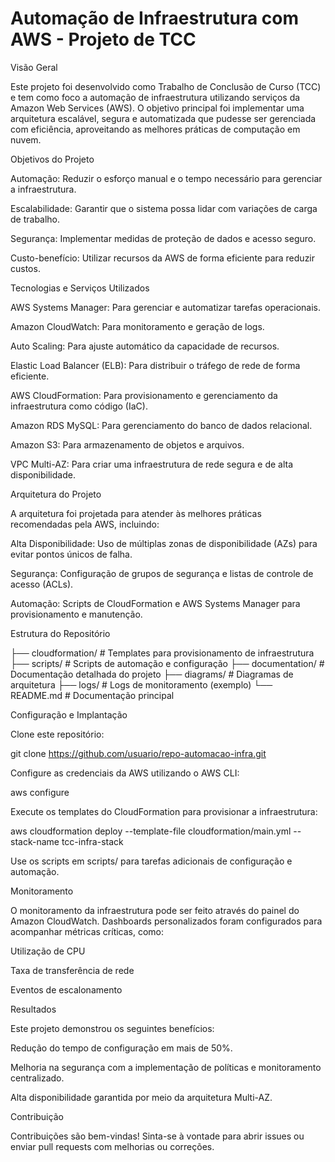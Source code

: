 
# Automação de Infraestrutura com AWS - Projeto de TCC

Visão Geral

Este projeto foi desenvolvido como Trabalho de Conclusão de Curso (TCC) e tem como foco a automação de infraestrutura utilizando serviços da Amazon Web Services (AWS). O objetivo principal foi implementar uma arquitetura escalável, segura e automatizada que pudesse ser gerenciada com eficiência, aproveitando as melhores práticas de computação em nuvem.

Objetivos do Projeto

Automação: Reduzir o esforço manual e o tempo necessário para gerenciar a infraestrutura.

Escalabilidade: Garantir que o sistema possa lidar com variações de carga de trabalho.

Segurança: Implementar medidas de proteção de dados e acesso seguro.

Custo-benefício: Utilizar recursos da AWS de forma eficiente para reduzir custos.

Tecnologias e Serviços Utilizados

AWS Systems Manager: Para gerenciar e automatizar tarefas operacionais.

Amazon CloudWatch: Para monitoramento e geração de logs.

Auto Scaling: Para ajuste automático da capacidade de recursos.

Elastic Load Balancer (ELB): Para distribuir o tráfego de rede de forma eficiente.

AWS CloudFormation: Para provisionamento e gerenciamento da infraestrutura como código (IaC).

Amazon RDS MySQL: Para gerenciamento do banco de dados relacional.

Amazon S3: Para armazenamento de objetos e arquivos.

VPC Multi-AZ: Para criar uma infraestrutura de rede segura e de alta disponibilidade.

Arquitetura do Projeto

A arquitetura foi projetada para atender às melhores práticas recomendadas pela AWS, incluindo:

Alta Disponibilidade: Uso de múltiplas zonas de disponibilidade (AZs) para evitar pontos únicos de falha.

Segurança: Configuração de grupos de segurança e listas de controle de acesso (ACLs).

Automação: Scripts de CloudFormation e AWS Systems Manager para provisionamento e manutenção.

Estrutura do Repositório

├── cloudformation/       # Templates para provisionamento de infraestrutura
├── scripts/              # Scripts de automação e configuração
├── documentation/        # Documentação detalhada do projeto
├── diagrams/             # Diagramas de arquitetura
├── logs/                 # Logs de monitoramento (exemplo)
└── README.md             # Documentação principal

Configuração e Implantação

Clone este repositório:

git clone https://github.com/usuario/repo-automacao-infra.git

Configure as credenciais da AWS utilizando o AWS CLI:

aws configure

Execute os templates do CloudFormation para provisionar a infraestrutura:

aws cloudformation deploy --template-file cloudformation/main.yml --stack-name tcc-infra-stack

Use os scripts em scripts/ para tarefas adicionais de configuração e automação.

Monitoramento

O monitoramento da infraestrutura pode ser feito através do painel do Amazon CloudWatch. Dashboards personalizados foram configurados para acompanhar métricas críticas, como:

Utilização de CPU

Taxa de transferência de rede

Eventos de escalonamento

Resultados

Este projeto demonstrou os seguintes benefícios:

Redução do tempo de configuração em mais de 50%.

Melhoria na segurança com a implementação de políticas e monitoramento centralizado.

Alta disponibilidade garantida por meio da arquitetura Multi-AZ.

Contribuição

Contribuições são bem-vindas! Sinta-se à vontade para abrir issues ou enviar pull requests com melhorias ou correções.





